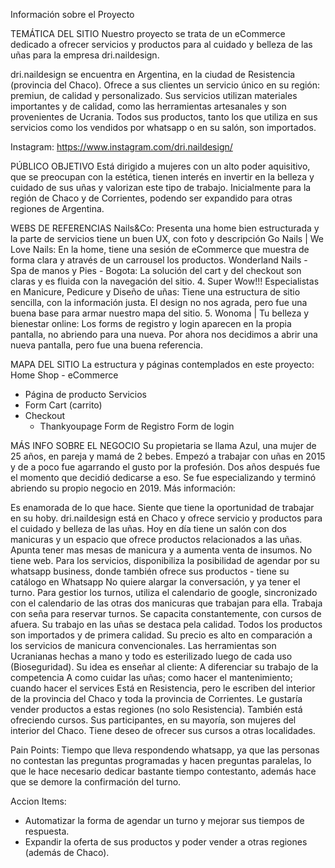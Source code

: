 Información sobre el Proyecto

TEMÁTICA DEL SITIO
Nuestro proyecto se trata de un eCommerce dedicado a ofrecer servicios y productos para al cuidado y belleza de las uñas para la empresa dri.naildesign.  

dri.naildesign se encuentra en Argentina, en la ciudad de Resistencia (provincia del Chaco).
Ofrece a sus clientes un servicio único en su región: premiun, de calidad y personalizado. Sus servicios utilizan materiales importantes y de calidad, como las herramientas artesanales y son provenientes de Ucrania. Todos sus productos, tanto los que utiliza en sus servicios como los vendidos por whatsapp o en su salón, son importados.

Instagram: ​​https://www.instagram.com/dri.naildesign/


PÚBLICO OBJETIVO
Está dirigido a mujeres con un alto poder aquisitivo, que se preocupan con la estética, tienen interés en invertir en la belleza y cuidado de sus uñas y valorizan este tipo de trabajo. Inicialmente para la región de Chaco y de Corrientes, podendo ser expandido para otras regiones de Argentina.


WEBS DE REFERENCIAS
Nails&Co: Presenta una home bien estructurada y la parte de servicios tiene un buen UX, con foto y descripción
Go Nails | We Love Nails: En la home, tiene una sesión de eCommerce que muestra de forma clara y através de un carrousel los productos.
Wonderland Nails - Spa de manos y Pies - Bogota: La solución del cart y del checkout son claras y es fluida con la navegación del sitio.
4. Super Wow!!! Especialistas en Manicure, Pedicure y Diseño de uñas: Tiene una estructura de sitio sencilla, con la información justa. El design no nos agrada, pero fue una buena base para armar nuestro mapa del sitio.
5. Wonoma | Tu belleza y bienestar online: Los forms de registro y login aparecen en la propia pantalla, no abriendo para una nueva. Por ahora nos decidimos a abrir una nueva pantalla, pero fue una buena referencia.


MAPA DEL SITIO
La estructura y páginas contemplados en este proyecto:
Home
Shop - eCommerce
  - Página de producto
Servicios
  - Form
Cart (carrito)
  - Checkout
     - Thankyoupage
Form de Registro
Form de login



MÁS INFO SOBRE EL NEGOCIO
Su propietaria se llama Azul, una mujer de 25 años, en pareja y mamá de 2 bebes. Empezó a trabajar con uñas en 2015 y de a poco fue agarrando el gusto por la profesión. Dos años después fue el momento que decidió dedicarse a eso. Se fue especializando y terminó abriendo su propio negocio en 2019. Más información:

Es enamorada de lo que hace. Siente que tiene la oportunidad de trabajar en su hoby.
dri.naildesign está en Chaco y ofrece servicio y productos para el cuidado y belleza de las uñas. 
Hoy en día tiene un salón con dos manicuras y un espacio que ofrece productos relacionados a las uñas. Apunta tener mas mesas de manicura y a aumenta venta de insumos.
No tiene web. Para los servicios, disponibiliza la posibilidad de agendar por su whatsapp business, donde también ofrece sus productos - tiene su catálogo en Whatsapp No quiere alargar la conversación, y ya tener el turno.
Para gestior los turnos, utiliza el calendario de google, sincronizado con el calendario de las otras dos manicuras que trabajan para ella.
Trabaja con seña para reservar turnos. 
Se capacita constantemente, con cursos de afuera. 
Su trabajo en las uñas se destaca pela calidad. 
Todos los productos son importados y de primera calidad. 
Su precio es alto en comparación a los servicios de manicura convencionales.
Las herramientas son Ucranianas hechas a mano y todo es esterilizado luego de cada uso (Bioseguridad).
Su idea es enseñar al cliente:
A diferenciar su trabajo de la competencia
A como cuidar las uñas; como hacer el mantenimiento; cuando hacer el services
Está en Resistencia, pero le escriben del interior de la provincia del Chaco y toda la provincia de Corrientes. Le gustaría vender productos a estas regiones (no solo Resistencia). También está ofreciendo cursos. Sus participantes, en su mayoría, son mujeres del interior del Chaco. Tiene deseo de ofrecer sus cursos a otras localidades.

Pain Points:
Tiempo que lleva respondendo whatsapp, ya que las personas no contestan las preguntas programadas y hacen preguntas paralelas, lo que le hace necesario dedicar bastante tiempo contestanto, además hace que se demore la confirmación del turno. 

Accion Items:
- Automatizar la forma de agendar un turno y mejorar sus tiempos de respuesta.
- Expandir la oferta de sus productos y poder vender a otras regiones (además de Chaco).
